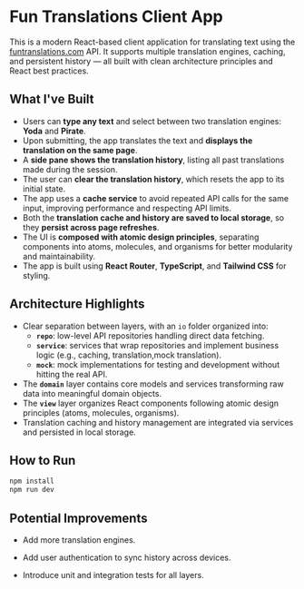 # Fun Translations Client App

This is a modern React-based client application for translating text using the [funtranslations.com](https://funtranslations.com/) API. It supports multiple translation engines, caching, and persistent history — all built with clean architecture principles and React best practices.

## What I've Built

- Users can **type any text** and select between two translation engines: **Yoda** and **Pirate**.
- Upon submitting, the app translates the text and **displays the translation on the same page**.
- A **side pane shows the translation history**, listing all past translations made during the session.
- The user can **clear the translation history**, which resets the app to its initial state.
- The app uses a **cache service** to avoid repeated API calls for the same input, improving performance and respecting API limits.
- Both the **translation cache and history are saved to local storage**, so they **persist across page refreshes**.
- The UI is **composed with atomic design principles**, separating components into atoms, molecules, and organisms for better modularity and maintainability.
- The app is built using **React Router**, **TypeScript**, and **Tailwind CSS** for styling.

## Architecture Highlights

- Clear separation between layers, with an `io` folder organized into:
  - **`repo`**: low-level API repositories handling direct data fetching.
  - **`service`**: services that wrap repositories and implement business logic (e.g., caching, translation,mock translation).
  - **`mock`**: mock implementations for testing and development without hitting the real API.
- The **`domain`** layer contains core models and services transforming raw data into meaningful domain objects.
- The **`view`** layer organizes React components following atomic design principles (atoms, molecules, organisms).
- Translation caching and history management are integrated via services and persisted in local storage.


## How to Run

```bash
npm install
npm run dev
```

## Potential Improvements

- Add more translation engines.

- Add user authentication to sync history across devices.

- Introduce unit and integration tests for all layers.
